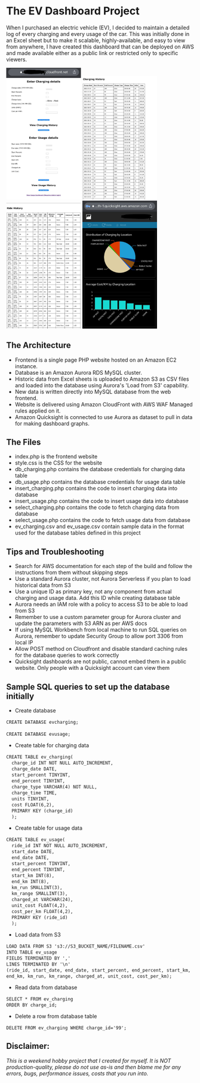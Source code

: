 # The EV Dashboard Project

When I purchased an electric vehicle (EV), I decided to maintain a detailed log of every charging and every usage of the car. This was initially done in an Excel sheet but to make it scalable, highly-available, and easy to view from anywhere, I have created this dashboard that can be deployed on AWS and made available either as a public link or restricted only to specific viewers.

<img src="https://github.com/somecloudguy/ev-dashboard/blob/main/screenshots/ss2.jpeg" width="200">   <img src="https://github.com/somecloudguy/ev-dashboard/blob/main/screenshots/ss4.jpeg" width="200">   <img src="https://github.com/somecloudguy/ev-dashboard/blob/main/screenshots/ss1.jpeg" width="200">   <img src="https://github.com/somecloudguy/ev-dashboard/blob/main/screenshots/ss3.jpeg" width="200">

## The Architecture

* Frontend is a single page PHP website hosted on an Amazon EC2 instance.
* Database is an Amazon Aurora RDS MySQL cluster.
* Historic data from Excel sheets is uploaded to Amazon S3 as CSV files and loaded into the database using Aurora's 'Load from S3' capability.
* New data is written directly into MySQL database from the web frontend.
* Website is delivered using Amazon CloudFront with AWS WAF Managed rules applied on it.
* Amazon Quicksight is connected to use Aurora as dataset to pull in data for making dashboard graphs.

## The Files

* index.php is the frontend website
* style.css is the CSS for the website
* db_charging.php contains the database credentials for charging data table
* db_usage.php contains the database credentials for usage data table
* insert_charging.php contains the code to insert charging data into database
* insert_usage.php contains the code to insert usage data into database
* select_charging.php contains the code to fetch charging data from database
* select_usage.php contains the code to fetch usage data from database
* ev_charging.csv and ev_usage.csv contain sample data in the format used for the database tables defined in this project

## Tips and Troubleshooting

* Search for AWS documentation for each step of the build and follow the instructions from them without skipping steps
* Use a standard Aurora cluster, not Aurora Serverless if you plan to load historical data from S3
* Use a unique ID as primary key, not any component from actual charging and usage data. Add this ID while creating database table
* Aurora needs an IAM role with a policy to access S3 to be able to load from S3
* Remember to use a custom parameter group for Aurora cluster and update the parameters with S3 ARN as per AWS docs
* If using MySQL Workbench from local machine to run SQL queries on Aurora, remember to update Security Group to allow port 3306 from local IP
* Allow POST method on Cloudfront and disable standard caching rules for the database queries to work correctly
* Quicksight dashboards are not public, cannot embed them in a public website. Only people with a Quicksight account can view them

## Sample SQL queries to set up the database initially

* Create database
```
CREATE DATABASE evcharging;

CREATE DATABASE evusage;
```
* Create table for charging data
```
CREATE TABLE ev_charging(
  charge_id INT NOT NULL AUTO_INCREMENT,
  charge_date DATE,
  start_percent TINYINT,
  end_percent TINYINT,
  charge_type VARCHAR(4) NOT NULL,
  charge_time TIME,
  units TINYINT,
  cost FLOAT(6,2),
  PRIMARY KEY (charge_id)
  );
```  
* Create table for usage data  
```
CREATE TABLE ev_usage(
  ride_id INT NOT NULL AUTO_INCREMENT,
  start_date DATE,
  end_date DATE,
  start_percent TINYINT,
  end_percent TINYINT,
  start_km INT(8),
  end_km INT(8),
  km_run SMALLINT(3),
  km_range SMALLINT(3),
  charged_at VARCHAR(24),
  unit_cost FLOAT(4,2),
  cost_per_km FLOAT(4,2),
  PRIMARY KEY (ride_id)
  );
```
* Load data from S3
```
LOAD DATA FROM S3 's3://S3_BUCKET_NAME/FILENAME.csv'
INTO TABLE ev_usage
FIELDS TERMINATED BY ','
LINES TERMINATED BY '\n'
(ride_id, start_date, end_date, start_percent, end_percent, start_km, end_km, km_run, km_range, charged_at, unit_cost, cost_per_km);
```
* Read data from database
```
SELECT * FROM ev_charging
ORDER BY charge_id;
```
* Delete a row from database table
```
DELETE FROM ev_charging WHERE charge_id='99';
```

## Disclaimer: 
_This is a weekend hobby project that I created for myself. It is NOT production-quality, please do not use as-is and then blame me for any errors, bugs, performance issues, costs that you run into._ 



